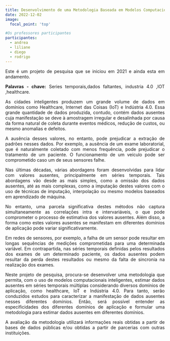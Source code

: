 ```yaml
---
title: Desenvolvimento de uma Metodologia Baseada em Modelos Computacionais Inteligentes para Estimar Dados Ausentes em Séries Temporais Múltiplas
date: 2022-12-02
image:
  focal_point: 'top'

#Os professores participantes
participantes:
  - andrea
  - liliane
  - diego
  - rodrigo
---
```


<p align="justify">
    Este é um projeto de pesquisa que se iniciou em 2021 e ainda esta em andamento. </p> 

<p align="justify">
    <b>Palavras - chave:</b> Series temporais,dados faltantes, industria 4.0 ,IOT ,healthcare. </p> 

<p align="justify">
    As cidades inteligentes produzem um grande volume de dados em domínios como Healthcare, Internet das Coisas (IoT) e Indústria 4.0. Essa grande quantidade de dados produzida, contudo, contém dados ausentes cuja manifestação se deve à amostragem irregular e desalinhada por causa da forma natural de coleta durante eventos médicos, redução de custos, ou mesmo anomalias e defeitos. </p>

<p align="justify">
    A ausência desses valores, no entanto, pode prejudicar a extração de padrões nesses dados. Por exemplo, a ausência de um exame laboratorial, que é naturalmente coletado com menos frequência, pode prejudicar o tratamento de um paciente. O funcionamento de um veículo pode ser comprometido caso um de seus sensores falhe. </p>

<p align="justify">
    Nas últimas décadas, várias abordagens foram desenvolvidas para lidar com valores ausentes, principalmente em séries temporais. Tais abordagens vão desde as mais simples, como a omissão dos dados ausentes, até as mais complexas, como a imputação destes valores com o uso de técnicas de imputação, interpolação ou mesmo modelos baseados em aprendizado de máquina. </p>

<p align="justify">
    No entanto, uma parcela significativa destes métodos não captura simultaneamente as correlações intra e intervariáveis, o que pode comprometer o processo de estimativa dos valores ausentes. Além disso, a forma como estes valores ausentes se manifestam em diferentes domínios de aplicação pode variar significativamente. </p>

<p align="justify">
    Em redes de sensores, por exemplo, a falha de um sensor pode resultar em longas sequências de medições comprometidas para uma determinada variável. Em contrapartida, nas séries temporais definidas pelos resultados dos exames de um determinado paciente, os dados ausentes podem resultar da perda destes resultados ou mesmo da falta de sincronia na realização dos exames. </p>

<p align="justify">
    Neste projeto de pesquisa, procura-se desenvolver uma metodologia que permita, com o uso de modelos computacionais inteligentes, estimar dados ausentes em séries temporais múltiplas considerando diversos domínios de aplicação, como healthcare, IoT e Indústria 4.0. Para tanto, serão conduzidos estudos para caracterizar a manifestação de dados ausentes nesses diferentes domínios. Então, será possível entender as especificidades dos diferentes domínios de aplicação e formular uma metodologia para estimar dados ausentes em diferentes domínios. </p>

<p align="justify">
    A avaliação da metodologia utilizará informações reais obtidas a partir de bases de dados públicas e/ou obtidas a partir de parcerias com outras instituições. </p>

